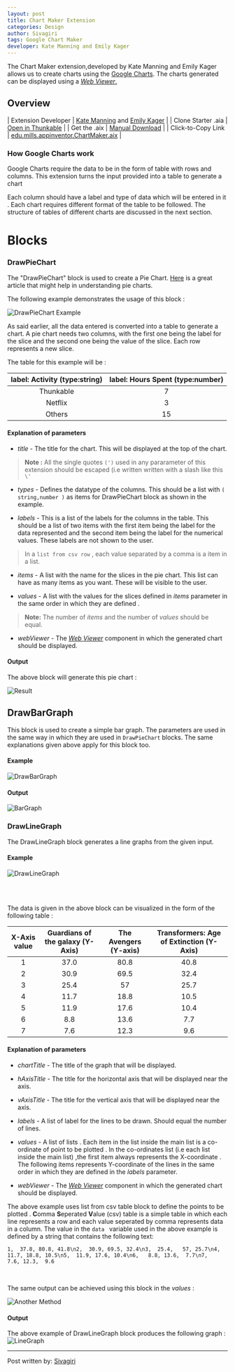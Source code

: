 ```yaml
---
layout: post
title: Chart Maker Extension
categories: Design
author: Sivagiri
tags: Google Chart Maker
developer: Kate Manning and Emily Kager
---
```


The Chart Maker extension,developed by Kate Manning and Emily Kager allows us to create charts using the [Google Charts](https://developers.google.com/chart). The charts generated can be displayed using a [_Web Viewer_.](http://thunkable.com/reference/components/user_interface.html)

<!-- more -->

## Overview

| Extension Developer | [Kate Manning](https://github.com/laghee) and [Emily Kager](https://github.com/ekager) |
| Clone Starter .aia | <a href="http://app.thunkable.com/?repo=https://raw.githubusercontent.com/domhnallohanlon/thunkable_extensions/gh-pages/assets/aia_repo/ChartMakerExtension_starter_template/ChartMakerExtension_starter_template.asc" class="flat_btn" target="_blank"> Open in Thunkable</a> |
| Get the .aix | <a href="https://github.com/MillsCS215AppInventorProj/chartmaker/blob/master/edu.mills.appinventor.ChartMaker.aix">Manual Download</a> |
| Click-to-Copy Link | <a href="" id="copyButton" >edu.mills.appinventor.ChartMaker.aix</a>
|

<p hidden id="copyTarget">https://github.com/MillsCS215AppInventorProj/chartmaker/raw/master/edu.mills.appinventor.ChartMaker.aix</p>


### How Google Charts work

Google Charts require the data to be in the form of table with rows and columns.
This extension turns the input provided into a table to generate a chart


Each column should have a label and type of data which will be entered in it . Each chart requires different format of the table to be followed. The structure of tables of different charts are discussed in the next section.

# Blocks


### DrawPieChart

The "DrawPieChart" block is used to create a Pie Chart. [Here](https://eagereyes.org/techniques/pie-charts) is a great article that might help in understanding pie charts.

The following example demonstrates the usage of this block :

![DrawPieChart Example](http://domhnallohanlon.com/thunkable_extensions/assets/post_assets/ChartMaker_Extension/DrawPieGraph.png)

 As said earlier, all the  data entered is converted into a table to generate a chart. A pie chart needs two columns, with the first one being the label for the slice and the second one being the value of the slice.
Each row represents a new slice.

The table for this example will be :

| label: Activity (type:string) | label: Hours Spent (type:number)|
|:-----------------------------:|:-------------------------------:|
|      Thunkable                |               7                 |
|      Netflix                  |               3                 |
|      Others                   |               15                |




#### Explanation of parameters

  * _title_ - The title for the chart. This will be displayed at the top of the chart.

>**Note :** All the single quotes `(')` used in any pararameter of this extension should be escaped (i.e written written with a slash like this `\'`


  * _types_ - Defines the datatype of the columns. This should be a list with  `( string,number )`  as items for DrawPieChart block as shown in the example.

  * _labels_ - This is a list of the labels for the columns in the table. This should be a  list of two items with the first item being the label for the data represented and the second item being the label for the numerical values. These labels are  not shown to the user.

> In a `list from csv row` , each value separated by a comma is a item in a list.

  * _items_ - A list with the name for the slices in the pie chart. This list can have as many items as you want. These will be visible to the user.

  * _values_ - A list with the values for the slices defined in  _items_ parameter in the same order in which they are defined .


>  **Note:** The number of _items_ and the number of _values_ should be equal.


  * _webViewer_ - The [_Web Viewer_](http://thunkable.com/reference/components/user_interface.html) component in which the generated chart should be displayed.


#### Output
The above block will generate this pie chart :


![Result](http://domhnallohanlon.com/thunkable_extensions/assets/post_assets/ChartMaker_Extension/PieChart.jpg)


## DrawBarGraph
This block is used to create a simple bar graph.
The parameters are used in the same way in which they are used in `DrawPieChart` blocks.
The same explanations given above apply for this block too.
#### Example
![DrawBarGraph](http://domhnallohanlon.com/thunkable_extensions/assets/post_assets/ChartMaker_Extension/DrawBarGraph.png)
<br>

#### Output
![BarGraph](http://domhnallohanlon.com/thunkable_extensions/assets/post_assets/ChartMaker_Extension/BarGraph.jpg)

### DrawLineGraph
The DrawLineGraph block generates a line graphs from the given input.

#### Example

![DrawLineGraph](http://domhnallohanlon.com/thunkable_extensions/assets/post_assets/ChartMaker_Extension/DrawLineGraph.png)


<br>
<br>

The data is given in the above block can be visualized in the form of the following table :

| X-Axis value   | Guardians of the galaxy (Y-Axis)    |The Avengers (Y-axis) | Transformers: Age of Extinction (Y-Axis) |
| :------------: | :---------------------------------: |:--------------------:|:----------------------------------------:|
| 1              |  37.0                               |  80.8                |  40.8                                    |
| 2              |  30.9                               |  69.5                |  32.4                                    |
| 3              |  25.4                               |  57                  |  25.7                                    |
| 4              |  11.7                               |  18.8                |  10.5                                    |
| 5              |  11.9                               |  17.6                |  10.4                                    |
| 6              |  8.8                                |  13.6                |  7.7                                     |
| 7              |  7.6                                |  12.3                |  9.6                                     |


#### Explanation of parameters

* _chartTitle_ - The title of the graph that will be displayed.

* _hAxisTitle_ - The title for the horizontal axis that will be displayed near the axis.

* _vAxisTitle_ - The title for the vertical axis that will be displayed near the axis.

* _labels_ - A list of label for the lines to be drawn. Should equal the number of lines.

* _values_ - A list of lists . Each item in the list inside the main list is a co-ordinate of point to be plotted . In the co-ordinates list (i.e each list inside the main list) ,the first item always represents the X-coordinate . The following items represents Y-coordinate of the lines in the same order in which they are defined in the _labels_ parameter.

* _webViewer_ - The [_Web Viewer_](http://thunkable.com/reference/components/user_interface.html) component in which the generated chart should be displayed.


The above example uses <span class="block list">list from csv table</span> block to define the points to be plotted . **C**omma **S**eperated **V**alue (csv) table is a simple table in which each line represents a row and each value seperated by comma represents data in a column. The value in the `data ` variable used in the above example is defined by a string that contains the following text:
```
1,  37.8, 80.8, 41.8\n2,  30.9, 69.5, 32.4\n3,  25.4,   57, 25.7\n4,  11.7, 18.8, 10.5\n5,  11.9, 17.6, 10.4\n6,   8.8, 13.6,  7.7\n7,   7.6, 12.3,  9.6
```
<br>

The same output can be achieved using this block in the _values_ :

![Another Method](http://domhnallohanlon.com/thunkable_extensions/assets/post_assets/ChartMaker_Extension/alternative.png)
#### Output
The above example of DrawLineGraph block produces the following graph :
![LineGraph](http://domhnallohanlon.com/thunkable_extensions/assets/post_assets/ChartMaker_Extension/LineGraph.jpg)

<hr />

Post written by:
<a href="http://community.thunkable.com/u/sivagiri_visakan/">Sivagiri</a>
<br>
